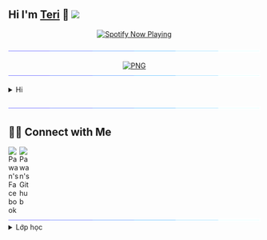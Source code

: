 ## Hi I'm [Teri](https://youtu.be/dQw4w9WgXcQ) 👋 <img src="https://i.ibb.co/42dmX16/832a5b182b2cd746180ae517e39a8404.gif" width="50">
<p align="center">
  <a href="https://open.spotify.com/track/4bNvS25ZVMCvLHEUV87mp4?si=yb1PaPVnRgiTYedy8r6i_g&utm_source=copy-link&context=spotify%3Aplaylist%3A37i9dQZF1EIVoBTSiHHsdx&dl_branch=1" target="_blank"><img src="https://now-playing-on-spotify.vercel.app/api/spotify" alt="Spotify Now Playing" width="350"/></a>
</p>
<a href="https://youtu.be/dQw4w9WgXcQ"><img src="https://raw.githubusercontent.com/hellsnakes/hellsnakes/main/img/a.gif">
<p align="center">
    <img align="center" alt="PNG" src="https://i.ibb.co/8xvZZ1z/8d924798853ac352f391fb3316bc1456.gif" /><a href="https://www.facebook.com/tuthandaukho"><img src="https://raw.githubusercontent.com/hellsnakes/hellsnakes/main/img/a.gif"></a>
<details>
</br><a href="https://youtu.be/dQw4w9WgXcQ"><img src="https://raw.githubusercontent.com/hellsnakes/hellsnakes/main/img/a.gif"></a>
<summary>Hi</summary>
<img src="https://i.ibb.co/4JDqxP2/c2a96e0bba44517d6313aeb96ef1300a.gif" width= 100%">
</details>
</br>
<a href="https://youtu.be/dQw4w9WgXcQ"><img src="https://raw.githubusercontent.com/hellsnakes/hellsnakes/main/img/a.gif"></a>
</br>

## 🤝🏻 Connect with Me
<a href="https://www.facebook.com/tuthandaukho.UWU">
  <img align="left" alt="Pawan's Facebook" width="22px" src="https://cdn.jsdelivr.net/npm/simple-icons@v3/icons/facebook.svg" /> 
 </a> 
<a href="https://github.com/Teri-Cute">
  <img align="left" alt="Pawan's Github" width="22px" src="https://cdn.jsdelivr.net/npm/simple-icons@v3/icons/github.svg" /> 
</a>
<a href="https://www.facebook.com/tuthandaukho.UWU"><img src="https://raw.githubusercontent.com/hellsnakes/hellsnakes/main/img/a.gif"></a>
<br/><details><summary>Lớp học</summary>[Giải tích](https://zalo.me/g/iioqlj643)
<br/><details><summary>Lớp học</summary>[Phap luat dai cuong](https://zalo.me/g/cyiscb736)
<br/><details><summary>Lớp học</summary>[Co hoc ki thuat](https://zalo.me/g/ujucuz042)
<br/><details><summary>Lớp học</summary>[CD cad](https://zalo.me/g/pbxddr758)
<br/><details><summary>Lớp học</summary>[An toan lao dong va bao ve moi truong](https://zalo.me/g/akeohl257)

